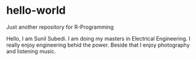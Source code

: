 # hello-world
Just another repository for R-Programming


Hello, I am Sunil Subedi. I am doing my masters in Electrical Engineering. I really enjoy engineering behid the power. Beside that I enjoy photography and listening music.  
